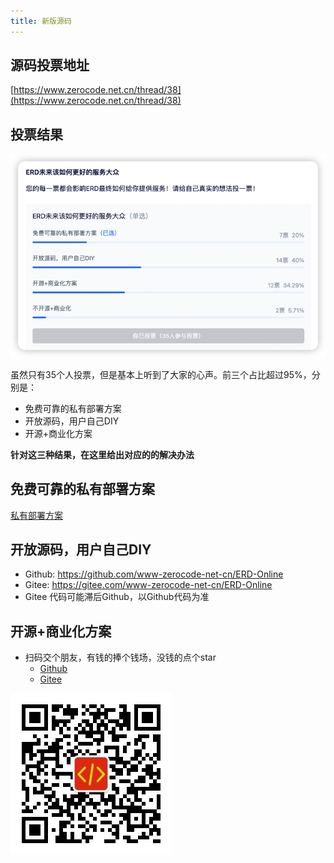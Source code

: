 ```yaml
---
title: 新版源码
---
```


## 源码投票地址
[https://www.zerocode.net.cn/thread/38](https://www.zerocode.net.cn/thread/38)

## 投票结果
![投票结果](img/vote.png)

虽然只有35个人投票，但是基本上听到了大家的心声。前三个占比超过95%，分别是：
- 免费可靠的私有部署方案
- 开放源码，用户自己DIY
- 开源+商业化方案

**针对这三种结果，在这里给出对应的的解决办法**

## 免费可靠的私有部署方案
[私有部署方案](/docs/quick-start/try-out-install)


## 开放源码，用户自己DIY
- Github: https://github.com/www-zerocode-net-cn/ERD-Online
- Gitee: https://gitee.com/www-zerocode-net-cn/ERD-Online 
- Gitee 代码可能滞后Github，以Github代码为准

## 开源+商业化方案
- 扫码交个朋友，有钱的捧个钱场，没钱的点个star
  - [Github](https://github.com/www-zerocode-net-cn/ERD-Online)
  - [Gitee](https://gitee.com/MARTIN-88/erd-online)

![微信](img/mp.jpg)




